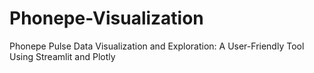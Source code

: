 # Phonepe-Visualization
Phonepe Pulse Data Visualization and Exploration: A User-Friendly Tool Using Streamlit and Plotly
